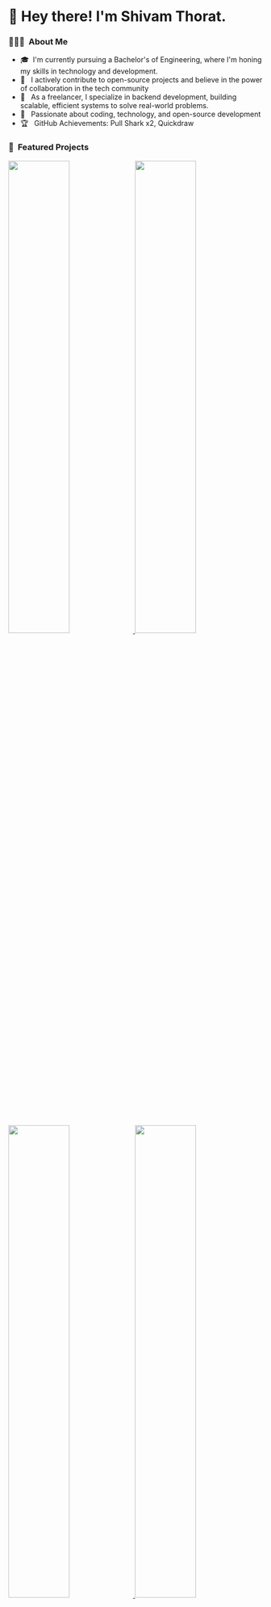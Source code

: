 <!-- banner -->
<!-- <img src="Banner.png"> -->

 <h1>👋 Hey there! I'm Shivam Thorat.</h1>


<h3> 👨🏻‍💻 &nbsp;About Me </h3>

-  🎓 &nbsp;I'm currently pursuing a Bachelor's of Engineering, where I'm honing my skills in technology and development. 
- 🌱 &nbsp; I actively contribute to open-source projects and believe in the power of collaboration in the tech community
- 💼 &nbsp; As a freelancer, I specialize in backend development, building scalable, efficient systems to solve real-world problems.
- 🚀 &nbsp; Passionate about coding, technology, and open-source development
- 🏆 &nbsp; GitHub Achievements: Pull Shark x2, Quickdraw

<h3> 🚀 &nbsp;Featured Projects </h3>

<p align="left">
<a href="https://github.com/shivammm21/pocketdoctor">
  <img width="49%" src="https://github-readme-stats.vercel.app/api/pin/?username=shivammm21&repo=pocketdoctor&theme=merko&hide_border=true" />
</a>
<a href="https://github.com/shivammm21/budget-app">
  <img width="49%" src="https://github-readme-stats.vercel.app/api/pin/?username=shivammm21&repo=budget-app&theme=merko&hide_border=true" />
</a>
<a href="https://github.com/shivammm21/Online-Attendance">
  <img width="49%" src="https://github-readme-stats.vercel.app/api/pin/?username=shivammm21&repo=Online-Attendance&theme=merko&hide_border=true" />
</a>
<a href="https://github.com/shivammm21/balirajaconnect-app">
  <img width="49%" src="https://github-readme-stats.vercel.app/api/pin/?username=shivammm21&repo=balirajaconnect-app&theme=merko&hide_border=true" />
</a>
</p>

# 💻 Tech Stack:
### 💻 Languages: &nbsp;
<img alt="Java" src="https://img.shields.io/badge/java-%23ED8B00.svg?style=for-the-badge&logo=java&logoColor=white"/>
<img alt="Python" src="https://img.shields.io/badge/python-%233776AB.svg?style=for-the-badge&logo=python&logoColor=white"/>
<img alt="C++" src="https://img.shields.io/badge/c++-%2300599C.svg?style=for-the-badge&logo=c%2B%2B&logoColor=white"/>
<img alt="C" src="https://img.shields.io/badge/c-%2300599C.svg?style=for-the-badge&logo=c&logoColor=white"/>
<img alt="Go" src="https://img.shields.io/badge/go-%2300ADD8.svg?style=for-the-badge&logo=go&logoColor=white"/>
<img alt="HTML5" src="https://img.shields.io/badge/html5-%23E34F26.svg?style=for-the-badge&logo=html5&logoColor=white"/>
<img alt="CSS3" src="https://img.shields.io/badge/css3-%231572B6.svg?style=for-the-badge&logo=css3&logoColor=white"/>

### 🌐 Frameworks, Libraries and others: &nbsp;
<img alt="Spring Boot" src="https://img.shields.io/badge/Spring_Boot-F2F4F9?style=for-the-badge&logo=spring-boot"/>
<img alt="Hibernate" src="https://img.shields.io/badge/Hibernate-59666C?style=for-the-badge&logo=Hibernate&logoColor=white"/>
<img alt="Bootstrap" src="https://img.shields.io/badge/bootstrap-%23563D7C.svg?style=for-the-badge&logo=bootstrap&logoColor=white"/>

### 🛢 Database: &nbsp;
<img alt="MySQL" src="https://img.shields.io/badge/mysql-%2300f.svg?style=for-the-badge&logo=mysql&logoColor=white"/>
<img alt="MongoDB" src="https://img.shields.io/badge/MongoDB-%234ea94b.svg?style=for-the-badge&logo=mongodb&logoColor=white"/>
<img alt="PostgreSQL" src="https://img.shields.io/badge/PostgreSQL-316192?style=for-the-badge&logo=postgresql&logoColor=white"/>

### ⚙️ Version Control &nbsp;
<img alt="Git" src="https://img.shields.io/badge/git-%23F05033.svg?style=for-the-badge&logo=git&logoColor=white"/>
<img alt="GitHub" src="https://img.shields.io/badge/github-%23121011.svg?style=for-the-badge&logo=github&logoColor=white"/>

### 🔧 Editors: &nbsp;
<img alt="Visual Studio Code" src="https://img.shields.io/badge/VisualStudioCode-0078d7.svg?style=for-the-badge&logo=visual-studio-code&logoColor=white"/>
<img alt="IntelliJ IDEA" src="https://img.shields.io/badge/IntelliJ_IDEA-000000.svg?style=for-the-badge&logo=intellij-idea&logoColor=white"/>
<img alt="PyCharm" src="https://img.shields.io/badge/PyCharm-000000.svg?style=for-the-badge&logo=pycharm&logoColor=white"/>
<img alt="Android Studio" src="https://img.shields.io/badge/Android%20Studio-%23000000.svg?style=for-the-badge&logo=android-studio&logoColor=white"/>

### ☁ Cloud: &nbsp;
<img alt="Linux" src="https://img.shields.io/badge/Linux-FCC624?style=for-the-badge&logo=linux&logoColor=black"/>
<img alt="Google Cloud" src="https://img.shields.io/badge/Google_Cloud-4285F4?style=for-the-badge&logo=google-cloud&logoColor=white"/>
<img alt="DigitalOcean" src="https://img.shields.io/badge/DigitalOcean-%230167ff.svg?style=for-the-badge&logo=digitalOcean&logoColor=white"/>

### 🛠 Tools: &nbsp;
<img alt="Postman" src="https://img.shields.io/badge/Postman-FF6C37?style=for-the-badge&logo=postman&logoColor=white"/>
<img alt="Docker" src="https://img.shields.io/badge/Docker-%230db7ed.svg?style=for-the-badge&logo=docker&logoColor=white"/>

<h3> 📊 &nbsp;GitHub Analytics </h3>

<p align="center">
  <img width="49%" src="https://github-readme-stats.vercel.app/api?username=shivammm21&show_icons=true&theme=radical&hide_border=true&count_private=true&include_all_commits=true&hide=contribs,issues" />
  <img width="49%" src="https://github-readme-streak-stats.herokuapp.com/?user=shivammm21&theme=radical&hide_border=true" />
</p>

<p align="center">
  <img width="49%" src="https://github-readme-stats.vercel.app/api/top-langs/?username=shivammm21&theme=radical&hide_border=true&layout=compact&langs_count=5&exclude=html,css,javascript,typescript,php,python,c,c++,makefile" />
  <img width="49%" src="https://github-profile-trophy.vercel.app/?username=shivammm21&theme=radical&no-frame=true&column=7&margin-w=15&margin-h=15&no-bg=true" />
</p>

<p align="center">
  <img src="https://komarev.com/ghpvc/?username=shivammm21&label=Profile%20views&color=0e75b6&style=flat" alt="Profile views" />
</p>

<h3> 🤝🏻 &nbsp;Connect with Me </h3>

<p align="left">
<a href="https://www.linkedin.com/in/shivamthorat/"><img src="https://img.shields.io/badge/-Shivam%20Thorat-0077B5?style=flat&logo=Linkedin&logoColor=white"/></a>
<a href="mailto:shivamthorat2103@gmail.com"><img src="https://img.shields.io/badge/-shivamthorat2103@gmail.com-D14836?style=flat&logo=Gmail&logoColor=white"/></a>
<a href="https://www.instagram.com/shivammm.21/"><img src="https://img.shields.io/badge/-@shivammm.21-E4405F?style=flat&logo=Instagram&logoColor=white"/></a>
</p>